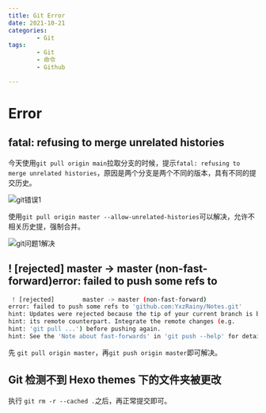 ```yaml
---
title: Git Error
date: 2021-10-21
categories:
        - Git
tags:
        - Git
        - 命令
        - Github

---
```


# Error

## fatal: refusing to merge unrelated histories

今天使用`git pull origin main`拉取分支的时候，提示`fatal: refusing to merge unrelated histories`，原因是两个分支是两个不同的版本，具有不同的提交历史。

![git错误1](https://gallery.yxzi.xyz/galleries/2022/06/15/git%E9%94%99%E8%AF%AF1.png)

使用`git pull origin master --allow-unrelated-histories`可以解决，允许不相关历史提，强制合并。

![git问题1解决](https://gallery.yxzi.xyz/galleries/2022/06/15/git%E9%97%AE%E9%A2%981%E8%A7%A3%E5%86%B3.png)

##  ! [rejected]        master -> master (non-fast-forward)error: failed to push some refs to 

```sh
 ! [rejected]        master -> master (non-fast-forward)
error: failed to push some refs to 'github.com:YxzRainy/Notes.git'
hint: Updates were rejected because the tip of your current branch is behind
hint: its remote counterpart. Integrate the remote changes (e.g.
hint: 'git pull ...') before pushing again.
hint: See the 'Note about fast-forwards' in 'git push --help' for details
```

先 `git pull origin master`，再`git push origin master`即可解决。

## Git 检测不到 Hexo themes 下的文件夹被更改

执行 `git rm -r --cached .`之后，再正常提交即可。

